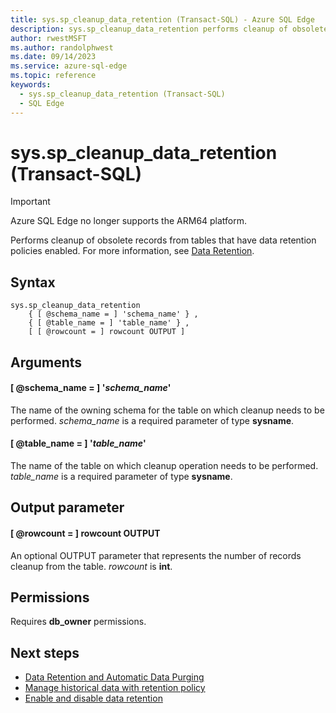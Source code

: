 ```yaml
---
title: sys.sp_cleanup_data_retention (Transact-SQL) - Azure SQL Edge
description: sys.sp_cleanup_data_retention performs cleanup of obsolete records from tables that have data retention policies enabled.
author: rwestMSFT
ms.author: randolphwest
ms.date: 09/14/2023
ms.service: azure-sql-edge
ms.topic: reference
keywords:
  - sys.sp_cleanup_data_retention (Transact-SQL)
  - SQL Edge
---
```

# sys.sp_cleanup_data_retention (Transact-SQL)

> [!IMPORTANT]  
> Azure SQL Edge no longer supports the ARM64 platform.

Performs cleanup of obsolete records from tables that have data retention policies enabled. For more information, see [Data Retention](data-retention-overview.md).

## Syntax

```syntaxsql
sys.sp_cleanup_data_retention
    { [ @schema_name = ] 'schema_name' } ,
    { [ @table_name = ] 'table_name' } ,
    [ [ @rowcount = ] rowcount OUTPUT ]
```

## Arguments

#### [ @schema_name = ] '*schema_name*'

The name of the owning schema for the table on which cleanup needs to be performed. *schema_name* is a required parameter of type **sysname**.

#### [ @table_name = ] '*table_name*'

The name of the table on which cleanup operation needs to be performed. *table_name* is a required parameter of type **sysname**.

## Output parameter

#### [ @rowcount = ] rowcount OUTPUT

An optional OUTPUT parameter that represents the number of records cleanup from the table. *rowcount* is **int**.

## Permissions

Requires **db_owner** permissions.

## Next steps

- [Data Retention and Automatic Data Purging](data-retention-overview.md)
- [Manage historical data with retention policy](data-retention-cleanup.md)
- [Enable and disable data retention](data-retention-enable-disable.md)

